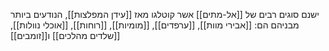 ישנם סוגים רבים של [[אל-מתים]] אשר קוטלגו מאז [[עידן המפלצות]], הנודעים ביותר מבניהם הם:
[[אבירי מוות]], [[ערפדים]], [[מומיות]], [[רוחות]], [[אוכלי נוולות]], [[שלדים מהלכים]] ו[[זומבים]]